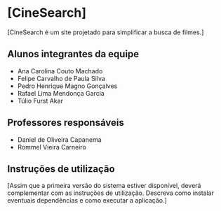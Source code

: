# [CineSearch]

[CineSearch é um site projetado para simplificar a busca de filmes.]

## Alunos integrantes da equipe

* Ana Carolina Couto Machado
* Felipe Carvalho de Paula Silva
* Pedro Henrique Magno Gonçalves
* Rafael Lima Mendonça Garcia
* Túlio Furst Akar
## Professores responsáveis

* Daniel de Oliveira Capanema
* Rommel Vieira Carneiro

## Instruções de utilização

[Assim que a primeira versão do sistema estiver disponível, deverá complementar com as instruções de utilização. Descreva como instalar eventuais dependências e como executar a aplicação.]
